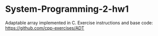 #  System-Programming-2-hw1
Adaptable array implemented in C. 
Exercise instructions and base code: https://github.com/cpp-exercises/ADT
